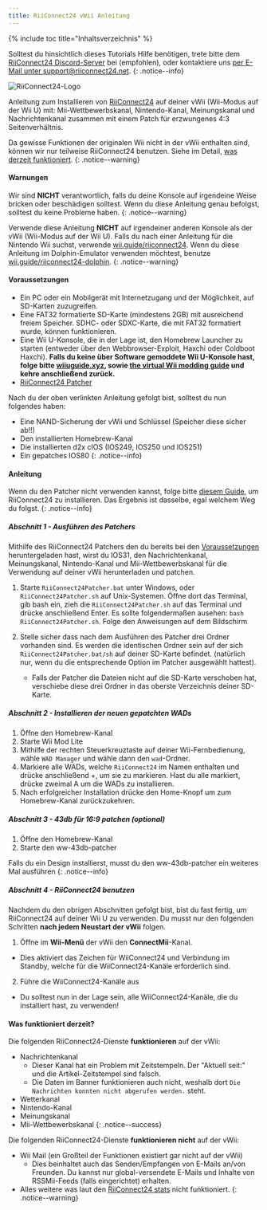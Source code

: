 ```yaml
---
title: RiiConnect24 vWii Anleitung
---
```


{% include toc title="Inhaltsverzeichnis" %}

Solltest du hinsichtlich dieses Tutorials Hilfe benötigen, trete bitte dem [RiiConnect24 Discord-Server](https://discord.gg/b4Y7jfD) bei (empfohlen), oder kontaktiere uns [per E-Mail unter support@riiconnect24.net](mailto:support@riiconnect24.net).
{: .notice--info}

![RiiConnect24-Logo](/images/WiiRC24Logo.jpg)

Anleitung zum Installieren von [RiiConnect24](https://rc24.xyz) auf deiner vWii (Wii-Modus auf der Wii U) mit: Mii-Wettbewerbskanal, Nintendo-Kanal, Meinungskanal und Nachrichtenkanal zusammen mit einem Patch für erzwungenes 4:3 Seitenverhältnis.

Da gewisse Funktionen der originalen Wii nicht in der vWii enthalten sind, können wir nur teilweise RiiConnect24 benutzen. Siehe im Detail, [was derzeit funktioniert](#whats-currently-working).
{: .notice--warning}

#### Warnungen

Wir sind **NICHT** verantwortlich, falls du deine Konsole auf irgendeine Weise bricken oder beschädigen solltest. Wenn du diese Anleitung genau befolgst, solltest du keine Probleme haben.
{: .notice--warning}

Verwende diese Anleitung **NICHT** auf irgendeiner anderen Konsole als der vWii (Wii-Modus auf der Wii U). Falls du nach einer Anleitung für die Nintendo Wii suchst, verwende [wii.guide/riiconnect24](riiconnect24). Wenn du diese Anleitung im Dolphin-Emulator verwenden möchtest, benutze [wii.guide/riiconnect24-dolphin](/riiconnect24-dolphin).
{: .notice--warning}

#### Voraussetzungen

* Ein PC oder ein Mobilgerät mit Internetzugang und der Möglichkeit, auf SD-Karten zuzugreifen.
* Eine FAT32 formatierte SD-Karte (mindestens 2GB) mit ausreichend freiem Speicher. SDHC- oder SDXC-Karte, die mit FAT32 formatiert wurde, können funktionieren.
* Eine Wii U-Konsole, die in der Lage ist, den Homebrew Launcher zu starten (entweder über den Webbrowser-Exploit, Haxchi oder Coldboot Haxchi). **Falls du keine über Software gemoddete Wii U-Konsole hast, folge bitte [wiiuguide.xyz](https://wiiuguide.xyz), sowie [the virtual Wii modding guide](https://wiiuguide.xyz/#/vwii-modding) und kehre anschließend zurück.**
* [RiiConnect24 Patcher](https://github.com/RiiConnect24/RiiConnect24-Patcher/releases)

Nach du der oben verlinkten Anleitung gefolgt bist, solltest du nun folgendes haben:
* Eine NAND-Sicherung der vWii und Schlüssel (Speicher diese sicher ab!!)
* Den installierten Homebrew-Kanal
* Die installierten d2x cIOS (IOS249, IOS250 und IOS251)
* Ein gepatches IOS80
{: .notice--info}

#### Anleitung

Wenn du den Patcher nicht verwenden kannst, folge bitte [diesem Guide](https://pad.snopyta.org/s/rJ2N0B1XU), um RiiConnect24 zu installieren. Das Ergebnis ist dasselbe, egal welchem Weg du folgst.
{: .notice--info}

##### Abschnitt 1 - Ausführen des Patchers

Mithilfe des RiiConnect24 Patchers den du bereits bei den [Voraussetzungen](#what-you-need) heruntergeladen hast, wirst du IOS31, den Nachrichtenkanal, Meinungskanal, Nintendo-Kanal und Mii-Wettbewerbskanal für die Verwendung auf deiner vWii herunterladen und patchen.

1. Starte `RiiConnect24Patcher.bat` unter Windows, oder `RiiConnect24Patcher.sh` auf Unix-Systemen. Öffne dort das Terminal, gib bash ein, zieh die `RiiConnect24Patcher.sh` auf das Terminal und drücke anschließend Enter. Es sollte folgendermaßen ausehen: `bash RiiConnect24Patcher.sh`. Folge den Anweisungen auf dem Bildschirm

2. Stelle sicher dass nach dem Ausführen des Patcher drei Ordner vorhanden sind. Es werden die identischen Ordner sein auf der sich `RiiConnect24Patcher.bat/sh` auf deiner SD-Karte befindet. (natürlich nur, wenn du die entsprechende Option im Patcher ausgewählt hattest).
   - Falls der Patcher die Dateien nicht auf die SD-Karte verschoben hat, verschiebe diese drei Ordner in das oberste Verzeichnis deiner SD-Karte.

##### Abschnitt 2 - Installieren der neuen gepatchten WADs

1. Öffne den Homebrew-Kanal
2. Starte Wii Mod Lite
3. Mithilfe der rechten Steuerkreuztaste auf deiner Wii-Fernbedienung, wähle `WAD Manager` und wähle dann den `wad`-Ordner.
4. Markiere alle WADs, welche `RiiConnect24` im Namen enthalten und drücke anschließend +, um sie zu markieren. Hast du alle markiert, drücke zweimal A um die WADs zu installieren.
5. Nach erfolgreicher Installation drücke den Home-Knopf um zum Homebrew-Kanal zurückzukehren.

##### Abschnitt 3 - 43db für 16:9 patchen (optional)

1. Öffne den Homebrew-Kanal
2. Starte den ww-43db-patcher

Falls du ein Design installierst, musst du den ww-43db-patcher ein weiteres Mal ausführen
{: .notice--info}

##### Abschnitt 4 - RiiConnect24 benutzen

Nachdem du den obrigen Abschnitten gefolgt bist, bist du fast fertig, um RiiConnect24 auf deiner Wii U zu verwenden. Du musst nur den folgenden Schritten **nach jedem Neustart der vWii** folgen.

1. Öffne im **Wii-Menü** der vWii den **ConnectMii**-Kanal.
* Dies aktiviert das Zeichen für WiiConnect24 und Verbindung im Standby, welche für die WiiConnect24-Kanäle erforderlich sind.
2. Führe die WiiConnect24-Kanäle aus
* Du solltest nun in der Lage sein, alle WiiConnect24-Kanäle, die du installiert hast, zu verwenden!

#### Was funktioniert derzeit?
Die folgenden RiiConnect24-Dienste **funktionieren** auf der vWii:
* Nachrichtenkanal
    * Dieser Kanal hat ein Problem mit Zeitstempeln. Der "Aktuell seit:" und die Artikel-Zeitstempel sind falsch.
    * Die Daten im Banner funktionieren auch nicht, weshalb dort `Die Nachrichten konnten nicht abgerufen werden.` steht.
* Wetterkanal
* Nintendo-Kanal
* Meinungskanal
* Mii-Wettbewerbskanal
{: .notice--success}

Die folgenden RiiConnect24-Dienste **funktionieren nicht** auf der vWii:
* Wii Mail (ein Großteil der Funktionen existiert gar nicht auf der vWii)
    * Dies beinhaltet auch das Senden/Empfangen von E-Mails an/von Freunden. Du kannst nur global-versendete E-Mails und Inhalte von RSSMii-Feeds (falls eingerichtet) erhalten.
* Alles weitere was laut den [RiiConnect24 stats](https://rc24.xyz/stats/index.html) nicht funktioniert.
{: .notice--warning}
